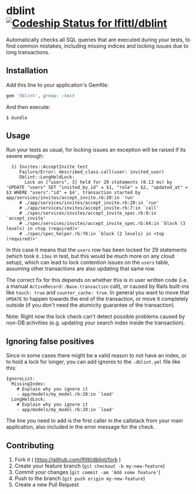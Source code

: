 # dblint [ ![Codeship Status for lfittl/dblint](https://img.shields.io/codeship/db703270-cfa3-0132-a2bb-623bdb9b8d89.svg)](https://codeship.com/projects/76752)

Automatically checks all SQL queries that are executed during your tests, to find common mistakes, including missing indices and locking issues due to long transactions.

## Installation

Add this line to your application's Gemfile:

```ruby
gem 'dblint', group: :test
```

And then execute:

    $ bundle

## Usage

Run your tests as usual, for locking issues an exception will be raised if its severe enough:

```
  1) Invites::AcceptInvite test
     Failure/Error: described_class.call(user: invited_user)
     Dblint::LongHeldLock:
       Lock on ["users", 3] held for 29 statements (0.13 ms) by 'UPDATE "users" SET "invited_by_id" = $1, "role" = $2, "updated_at" = $3 WHERE "users"."id" = $4', transaction started by app/services/invites/accept_invite.rb:20:in `run'
     # ./app/services/invites/accept_invite.rb:20:in `run'
     # ./app/services/invites/accept_invite.rb:7:in `call'
     # ./spec/services/invites/accept_invite_spec.rb:8:in `accept_invite'
     # ./spec/services/invites/accept_invite_spec.rb:64:in `block (3 levels) in <top (required)>'
     # ./spec/spec_helper.rb:78:in `block (2 levels) in <top (required)>'
```

In this case it means that the `users` row has been locked for 29 statements (which took `0.13ms` in test, but this would be much more on any cloud setup), which can lead to lock contention issues on the `users` table, assuming other transactions are also updating that same row.

The correct fix for this depends on whether this is in user written code (i.e. a manual `ActiveRecord::Base.transaction` call), or caused by Rails built-ins like `touch: true` and `counter_cache: true`. In general you want to move that `UPDATE` to happen towards the end of the transaction, or move it completely outside (if you don't need the atomicity guarantee of the transaction).

Note: Right now the lock check can't detect possible problems caused by non-DB activities (e.g. updating your search index inside the transaction).

## Ignoring false positives

Since in some cases there might be a valid reason to not have an index, or to hold a lock for longer,
you can add ignores to the `.dblint.yml` file like this:

```
IgnoreList:
  MissingIndex:
    # Explain why you ignore it
    - app/models/my_model.rb:20:in `load'
  LongHeldLock:
    # Explain why you ignore it
    - app/models/my_model.rb:20:in `load'
```

The line you need to add is the first caller in the callstack from your main
application, also included in the error message for the check.

## Contributing

1. Fork it ( https://github.com/lfittl/dblint/fork )
2. Create your feature branch (`git checkout -b my-new-feature`)
3. Commit your changes (`git commit -am 'Add some feature'`)
4. Push to the branch (`git push origin my-new-feature`)
5. Create a new Pull Request
